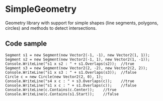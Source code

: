# SimpleGeometry
 
Geometry library with support for simple shapes (line segments, polygons, circles) and methods to detect intersections.  

## Code sample

```
Segment s1 = new Segment(new Vector2(-1, -1), new Vector2(1, 1));
Segment s2 = new Segment(new Vector2(-1, 1), new Vector2(1, -1));
Console.WriteLine("s1 x s2 : " + s1.Overlaps(s2));  //true
Segment s3 = new Segment(new Vector2(2, -2), new Vector2(2, 2));
Console.WriteLine("s1 x s3 : " + s1.Overlaps(s3));  //false
Circle c = new Circle(new Vector2(2, 0), 1);
Console.WriteLine("s4 x c : " + s3.Overlaps(c));    //true
Console.WriteLine("s1 x c : " + s1.Overlaps(c));    //false
Console.WriteLine(c.Contains(c.Center));    //true
Console.WriteLine(c.Contains(s1.Start));    //false
```  

